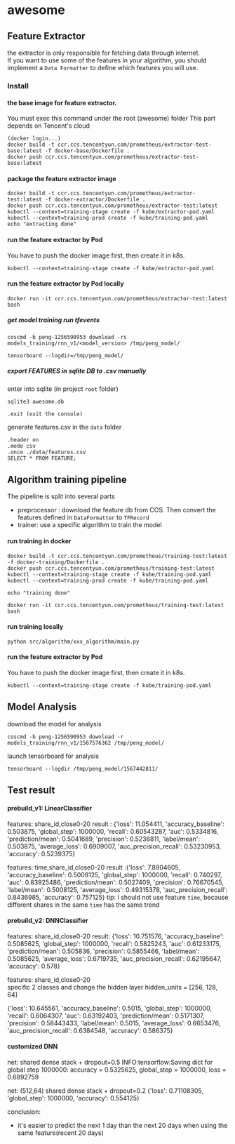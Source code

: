 # awesome

## Feature Extractor
the extractor is only responsible for fetching data through internet.  
If you want to use some of the features in your algorithm, you should implement a `Data Formatter` to define which features you will use.
  
### Install
#### the base image for feature extractor. 
You must exec this command under the root (awesome) folder
This part depends on Tencent's cloud
```
(docker login...)   
docker build -t ccr.ccs.tencentyun.com/prometheus/extractor-test-base:latest -f docker-base/Dockerfile .
docker push ccr.ccs.tencentyun.com/prometheus/extractor-test-base:latest
```

#### package the feature extractor image
```
docker build -t ccr.ccs.tencentyun.com/prometheus/extractor-test:latest -f docker-extractor/Dockerfile .
docker push ccr.ccs.tencentyun.com/prometheus/extractor-test:latest
kubectl --context=training-stage create -f kube/extractor-pod.yaml
kubectl --context=training-prod create -f kube/training-pod.yaml
echo "extracting done"
```

#### run the feature extractor by Pod
You have to push the docker image first, then create it in k8s.
```
kubectl --context=training-stage create -f kube/extractor-pod.yaml
```

#### run the feature extractor by Pod locally
```
docker run -it ccr.ccs.tencentyun.com/prometheus/extractor-test:latest bash
```

##### get model training run tfevents
```
coscmd -b peng-1256590953 download -rs models_training/rnn_v1/<model_version> /tmp/peng_model/

tensorboard --logdir=/tmp/peng_model/
```


##### export FEATURES in sqlite DB to .csv manually
enter into sqlite (in project `root` folder)
```
sqlite3 awesome.db

.exit (exit the console)
```
generate features.csv in the `data` folder
```
.header on  
.mode csv  
.once ./data/features.csv
SELECT * FROM FEATURE;
```


## Algorithm training pipeline
The pipeline is split into several parts
- preprocessor : download the feature db from COS. Then convert the features defined in `DataFormatter` to `TFRecord`
- trainer: use a specific algorithm to train the model

#### run training in docker
```
docker build -t ccr.ccs.tencentyun.com/prometheus/training-test:latest -f docker-training/Dockerfile .
docker push ccr.ccs.tencentyun.com/prometheus/training-test:latest
kubectl --context=training-stage create -f kube/training-pod.yaml
kubectl --context=training-prod create -f kube/training-pod.yaml

echo "training done"

docker run -it ccr.ccs.tencentyun.com/prometheus/training-test:latest bash
```
#### run training locally
```
python src/algorithm/xxx_algorithm/main.py
```

#### run the feature extractor by Pod
You have to push the docker image first, then create it in k8s.
```
kubectl --context=training-stage create -f kube/training-pod.yaml
```

## Model Analysis
download the model for analysis  
```
coscmd -b peng-1256590953 download -r models_training/rnn_v1/1567576362 /tmp/peng_model/
```

launch tensorboard for analysis
```
tensorboard --logdir /tmp/peng_model/1567442811/
```



## Test result
#### prebuild_v1: LinearClassifier
features: share_id,close0-20
result  : {'loss': 11.054411, 'accuracy_baseline': 0.503875, 'global_step': 1000000, 'recall': 0.60543287, 'auc': 0.5334816, 'prediction/mean': 0.5041689, 'precision': 0.5238811, 'label/mean': 0.503875, 'average_loss': 0.6909007, 'auc_precision_recall': 0.53230953, 'accuracy': 0.5239375}

features: time,share_id,close0-20
result  :{'loss': 7.8904605, 'accuracy_baseline': 0.5008125, 'global_step': 1000000, 'recall': 0.740297, 'auc': 0.83925486, 'prediction/mean': 0.5027409, 'precision': 0.76670545, 'label/mean': 0.5008125, 'average_loss': 0.49315378, 'auc_precision_recall': 0.8436985, 'accuracy': 0.757125}
tip: I should not use feature `time`, because different shares in the same `time` has the same trend

#### prebuild_v2: DNNClassifier
features: share_id,close0-20
result: {'loss': 10.751576, 'accuracy_baseline': 0.5085625, 'global_step': 1000000, 'recall': 0.5825243, 'auc': 0.61233175, 'prediction/mean': 0.505836, 'precision': 0.5855466, 'label/mean': 0.5085625, 'average_loss': 0.6719735, 'auc_precision_recall': 0.62195647, 'accuracy': 0.578}

features: share_id,close0-20    
specific 2 classes and change the hidden layer         hidden_units = [256, 128, 64]

{'loss': 10.645561, 'accuracy_baseline': 0.5015, 'global_step': 1000000, 'recall': 0.6064307, 'auc': 0.63192403, 'prediction/mean': 0.5171307, 'precision': 0.58443433, 'label/mean': 0.5015, 'average_loss': 0.6653476, 'auc_precision_recall': 0.6384548, 'accuracy': 0.586375}



#### customized DNN
net: shared dense stack + dropout=0.5
INFO:tensorflow:Saving dict for global step 1000000: accuracy = 0.5325625, global_step = 1000000, loss = 0.6892759

net: (512,64) shared dense stack + dropout=0.2
{'loss': 0.71108305, 'global_step': 1000000, 'accuracy': 0.554125}

conclusion:
- it's easier to predict the next 1 day than the next 20 days when using the same feature(recent 20 days)